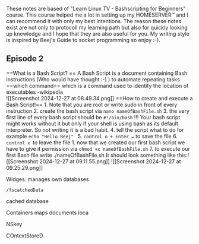 These notes are based of "Learn Linux TV - Bashscripting for Beginners" course. This course helped me a lot in setting up my HOMESERVER™ and I can recommend it with only my best intentions. The reason these notes exist are not only to protocoll my learning path but also for quickly looking up knowledge and I hope that they are also useful for you. My writing style is inspired by Beej's Guide to socket programming so enjoy :-).

## Episode 2
==What is a Bash Script? ==
	A Bash Script is a document containing Bash instructions (Who would have thought :-) ) to automate repeating tasks 
==which command==
	which is a command used to identify the location of executables -wikipedia	
	![[Screenshot 2024-12-27 at 08.49.34.png]]
==How to create and execute a Bash Script!==
	1. Note that you are root or write sudo in front of every instruction
	2. create the bash script via ```nano nameOfBashFile.sh```
	3. the very first line of every bash script should be ```#!/bin/bash``` !!! Your bash script might works without it but only if your shell is using bash as its default interpreter. So not writing it is a bad habit.
	4. tell the script what to do for example ```echo "Hello Beej" ```
	5. ```control o + Enter ↵```  to save the file
	6. ```control x ```to leave the file
		1. now that we created our first bash script we have to give it permission via ```chmod +x nameOfBashFile.sh```
	7. to execute our first Bash file write ./nameOfBashFile.sh 
	It should look something like this:![[Screenshot 2024-12-27 at 09.11.55.png]]
	![[Screenshot 2024-12-27 at 09.25.29.png]]
	



Widges:
	manages own databases 
	
	/fscatchedData
	
	
cached database


Containers maps documents loca

NSkey

COntextStoreD